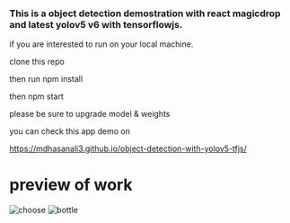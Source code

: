### This is a object detection demostration with react magicdrop and latest yolov5 v6 with tensorflowjs.

if you are interested to run on your local machine.


clone this repo 


then run npm install 


then npm start


please be sure to upgrade model & weights


you can check this app demo on 

https://mdhasanali3.github.io/object-detection-with-yolov5-tfjs/


# preview of work

![choose](https://user-images.githubusercontent.com/43574156/145350221-5288cd38-4d45-4cdc-8058-20f8ebb8e134.PNG)
![bottle](https://user-images.githubusercontent.com/43574156/145350237-ef1bc37b-eac9-4e97-a3b9-3f3c6360282d.PNG)